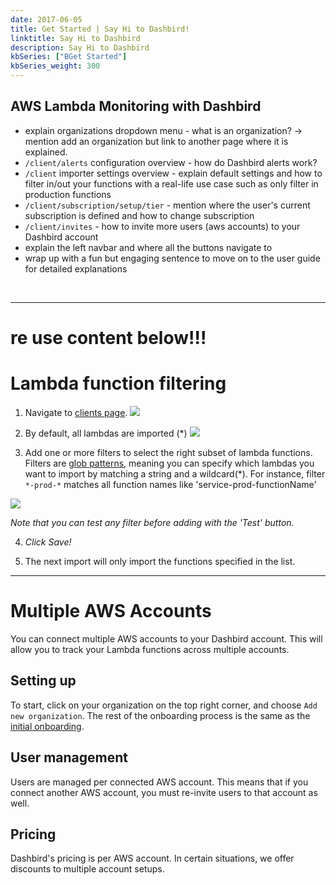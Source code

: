 ```yaml
---
date: 2017-06-05
title: Get Started | Say Hi to Dashbird!
linktitle: Say Hi to Dashbird
description: Say Hi to Dashbird
kbSeries: ["BGet Started"]
kbSeries_weight: 300
---
```


<h2>
  <span class="h2 underlined bold">AWS Lambda Monitoring with Dashbird</span>
</h2>

- explain organizations dropdown menu - what is an organization? -> mention add an organization but link to another page where it is explained.
- `/client/alerts` configuration overview - how do Dashbird alerts work?
- `/client` importer settings overview - explain default settings and how to filter in/out your functions with a real-life use case such as only filter in production functions
- `/client/subscription/setup/tier` - mention where the user's current subscription is defined and how to change subscription
- `/client/invites` - how to invite more users (aws accounts) to your Dashbird account
- explain the left navbar and where all the buttons navigate to
- wrap up with a fun but engaging sentence to move on to the user guide for detailed explanations



<br>

---

# re use content below!!!

# Lambda function filtering
1. Navigate to [clients page](https://app.dashbird.io/clients).
![](/images/docs/settings.png)

2. By default, all lambdas are imported (*)
![](/images/filtering.png)

3. Add one or more filters to select the right subset of lambda functions.
Filters are [glob patterns](https://en.wikipedia.org/wiki/Glob_(programming)), meaning you can specify which lambdas you want to import by matching a string and a wildcard(*).
For instance, filter `*-prod-*` matches all function names like 'service-prod-functionName'

![](/images/docs/filtering2.png)

_Note that you can test any filter before adding with the 'Test' button._

4. *Click Save!*

5. The next import will only import the functions specified in the list.


--- 

# Multiple AWS Accounts

You can connect multiple AWS accounts to your Dashbird account. This will allow you to track your Lambda functions across multiple accounts.

<h2>
  <span class="h2 underlined bold">Setting up</span>
</h2>

To start, click on your organization on the top right corner, and choose `Add new organization`. The rest of the onboarding process is the same as the <a href='/docs/user-guide/get-started/'>initial onboarding</a>.

<h2>
  <span class="h2 underlined bold">User management</span>
</h2>

Users are managed per connected AWS account. This means that if you connect another AWS account, you must re-invite users to that account as well.

<h2>
  <span class="h2 underlined bold">Pricing</span>
</h2>
Dashbird's pricing is per AWS account. In certain situations, we offer discounts to multiple account setups.

